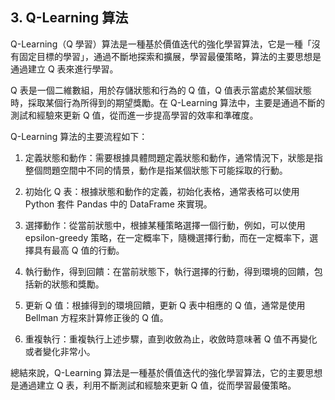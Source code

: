 ## 3. Q-Learning 算法

Q-Learning（Q 學習）算法是一種基於價值迭代的強化學習算法，它是一種「沒有固定目標的學習」，通過不斷地探索和擴展，學習最優策略，算法的主要思想是通過建立 Q 表來進行學習。

Q 表是一個二維數組，用於存儲狀態和行為的 Q 值，Q 值表示當處於某個狀態時，採取某個行為所得到的期望獎勵。在 Q-Learning 算法中，主要是通過不斷的測試和經驗來更新 Q 值，從而進一步提高學習的效率和準確度。

Q-Learning 算法的主要流程如下：

1. 定義狀態和動作：需要根據具體問題定義狀態和動作，通常情況下，狀態是指整個問題空間中不同的情景，動作是指某個狀態下可能採取的行動。

2. 初始化 Q 表：根據狀態和動作的定義，初始化表格，通常表格可以使用 Python 套件 Pandas 中的 DataFrame 來實現。

3. 選擇動作：從當前狀態中，根據某種策略選擇一個行動，例如，可以使用 epsilon-greedy 策略，在一定概率下，隨機選擇行動，而在一定概率下，選擇具有最高 Q 值的行動。

4. 執行動作，得到回饋：在當前狀態下，執行選擇的行動，得到環境的回饋，包括新的狀態和獎勵。

5. 更新 Q 值：根據得到的環境回饋，更新 Q 表中相應的 Q 值，通常是使用 Bellman 方程來計算修正後的 Q 值。

6. 重複執行：重複執行上述步驟，直到收斂為止，收斂時意味著 Q 值不再變化或者變化非常小。

總結來說，Q-Learning 算法是一種基於價值迭代的強化學習算法，它的主要思想是通過建立 Q 表，利用不斷測試和經驗來更新 Q 值，從而學習最優策略。